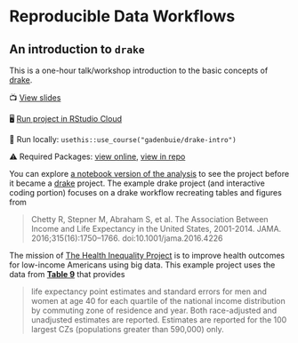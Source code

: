 # Reproducible Data Workflows

## An introduction to `drake`


<!-- badges: start -->
<!-- badges: end -->

[drake]: https://ropensci.github.io/drake/
[slides]: https://pkg.garrickadenbuie.com/drake-intro/
[rstudio-cloud]: https://rstudio.cloud/project/405721


This is a one-hour talk/workshop introduction to the basic concepts of [drake].

&#x1F4FA; [View slides][slides]

&#x1F5A5; [Run project in RStudio Cloud][rstudio-cloud]

&#x1F4BE; Run locally: `usethis::use_course("gadenbuie/drake-intro")`

&#x26A0;&#xFE0F; Required Packages: [view online](https://pkg.garrickadenbuie.com/drake-intro/requirements/), [view in repo](docs/requirements/index.Rmd)

You can explore [a notebook version of the analysis](https://pkg.garrickadenbuie.com/drake-intro/notebook/) to see the project before it became a [drake] project.
The example drake project (and interactive coding portion) focuses on a drake workflow recreating tables and figures from

> Chetty R, Stepner M, Abraham S, et al. 
> The Association Between Income and Life Expectancy in the United States, 2001-2014. 
> JAMA. 2016;315(16):1750–1766. doi:10.1001/jama.2016.4226

The mission of [The Health Inequality Project](https://healthinequality.org/) is to improve health outcomes for low-income Americans using big data.
This example project uses the data from **[Table 9](https://healthinequality.org/data/)** that provides 

> life expectancy point estimates and standard errors for men and women at age 40 for each quartile of the national income distribution by commuting zone of residence and year. Both race-adjusted and unadjusted estimates are reported. Estimates are reported for the 100 largest CZs (populations greater than 590,000) only.
